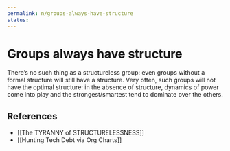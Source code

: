 ```yaml
---
permalink: n/groups-always-have-structure
status: 
---
```

# Groups always have structure

There’s no such thing as a structureless group: even groups without a formal structure will still have a structure. Very often, such groups will not have the optimal structure: in the absence of structure, dynamics of power come into play and the strongest/smartest tend to dominate over the others.

## References

- [[The TYRANNY of STRUCTURELESSNESS]]
- [[Hunting Tech Debt via Org Charts]]

